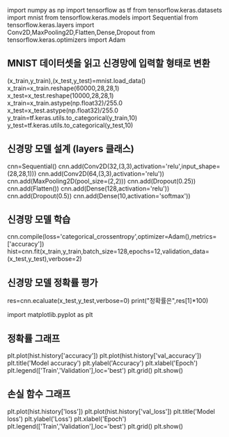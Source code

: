import numpy as np
import tensorflow as tf
from tensorflow.keras.datasets import mnist
from tensorflow.keras.models import Sequential
from tensorflow.keras.layers import Conv2D,MaxPooling2D,Flatten,Dense,Dropout
from tensorflow.keras.optimizers import Adam

## MNIST 데이터셋을 읽고 신경망에 입력할 형태로 변환

(x_train,y_train),(x_test,y_test)=mnist.load_data()
x_train=x_train.reshape(60000,28,28,1)
x_test=x_test.reshape(10000,28,28,1)
x_train=x_train.astype(np.float32)/255.0
x_test=x_test.astype(np.float32)/255.0
y_train=tf.keras.utils.to_categorical(y_train,10)
y_test=tf.keras.utils.to_categorical(y_test,10)

## 신경망 모델 설계 (layers 클래스)

cnn=Sequential()
cnn.add(Conv2D(32,(3,3),activation='relu',input_shape=(28,28,1)))
cnn.add(Conv2D(64,(3,3),activation='relu'))
cnn.add(MaxPooling2D(pool_size=(2,2)))
cnn.add(Dropout(0.25))
cnn.add(Flatten())
cnn.add(Dense(128,activation='relu'))
cnn.add(Dropout(0.5))
cnn.add(Dense(10,activation='softmax'))

## 신경망 모델 학습

cnn.compile(loss='categorical_crossentropy',optimizer=Adam(),metrics=['accuracy'])
hist=cnn.fit(x_train,y_train,batch_size=128,epochs=12,validation_data=(x_test,y_test),verbose=2)

## 신경망 모델 정확률 평가

res=cnn.ecaluate(x_test,y_test,verbose=0)
print("정확률은",res[1]*100)

import matplotlib.pyplot as plt

## 정확률 그래프

plt.plot(hist.history['accuracy'])
plt.plot(hist.history['val_accuracy'])
plt.title('Model accuracy')
plt.ylabel('Accuracy')
plt.xlabel('Epoch')
plt.legend(['Train','Validation'],loc='best')
plt.grid()
plt.show()

## 손실 함수 그래프

plt.plot(hist.history['loss'])
plt.plot(hist.history['val_loss'])
plt.title('Model loss')
plt.ylabel('Loss')
plt.xlabel('Epoch')
plt.legend(['Train','Validation'],loc='best')
plt.grid()
plt.show()